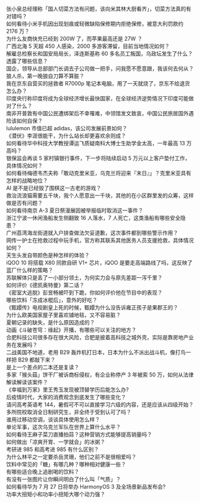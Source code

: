 张小泉总经理称「国人切菜方法有问题，该向米其林大厨看齐」，切菜方法真的有对错吗？  
如何看待小米手机因出现划痕或轻微缺陷保修期内拒绝保修，被意大利罚款约 2176 万？  
为什么友商快充已经到 200W 了，而苹果最高还是 27W ？  
广西北海 5 天超 450 人感染，2000 多游客滞留，目前当地情况如何？  
解雇总检察长和国安局局长，泽连斯基称 60 多名员工叛国，乌政坛发生了什么？透露了哪些信息？  
国企，领导从总部部门长调去子公司做一把手，问我愿不愿意跟，我该何去何从？  
狼人杀，第一晚狼自刀算不算脏？  
我在京东自营买的拯救者 R7000p 笔记本电脑，用了一天就烧了，京东不给退货怎么办？  
印度央行称印度将成为全球经济增长最快国家，在全球经济逆势情况下印度可能做对了什么？  
南非开普敦有中国公民遭绑架后不幸罹难，中领馆发文致哀，中国公民旅居国外遇险该如何自保？  
lululemon 市值已超 adidas，该公司发展前景如何？  
《潜伏》李涯很能干，为什么站长却更喜欢余则成？  
如何看待华中科技大学教授谭运飞质疑南科大博士生助学金太高，一年最高 13 万高吗？  
银保监会再谈 5 家村镇银行事件，下一步将陆续启动 5 万元以上客户垫付工作，具体情况如何？  
如何看待梅德韦杰夫称「敢动克里米亚，乌克兰将迎来『末日』」？克里米亚具有怎样的战略地位？  
AI 是不是已经毁了围棋这一古老的游戏？  
救治流浪猫需要五千块，我个人愿意出一千块，其他的在小区群里发的众筹，这样做是否有问题？  
如何看待南京 A-3 夏日祭漫展因被举报临时取消这一事件？  
浙江宁波一休闲渔船发生侧翻致 16 人落水，7 人死亡，这类渔船有哪些安全隐患？  
广州荔湾海龙街道就入户排查做法欠妥道歉，这次事件都到哪些警示作用？  
网传一护士在抢救过程中玩手机，官方称其联系其他医务人员支援抢救，具体情况如何？  
天生头发自带颜色是种怎样的体验？  
iQOO 10 将搭载 X80 同款自研 V1+ 芯片，iQOO 是要走高端路线了吗，这反映了蓝厂什么样的策略？  
苏联解体只是丢了一小部分领土，为何实力会与原先差距一泻千里？  
如何评价《德凯奥特曼》第二话？  
《密室大逃脱》彭昱畅被吓到下跪，你如何评价他在节目中的表现？  
哪些饮料「冻成冰棍后」，意外的好吃？  
《甄嬛传》电视剧皇上死的时候，甄嬛为什么没告诉雍正孩子是果郡王的？  
为什么欧美国家屋子里喜欢铺地毯，又不容易脏？  
夏朝记录的缺失，是什么原因造成的？  
动画《斗破苍穹：缘起》开播，有哪些可以关注的地方？  
合肥科技公司很多存在很大风险，合肥是披着高科技之城外壳，实际是靠房地产业务在发展吗？  
二战美国不地道，老用 B29 轰炸机打日本，日本为什么不派出战斗机，像打鸟一样把 B29 都敲下来？  
是上一个差点的二本还是复读？  
多家「猴头菇」饼干厂被诉商标侵权，有企业称停产 3 年被索 50 万，如何从法律解读解读该案件？  
《幸福到万家》里王秀玉发现被顶替学历后能怎么办?  
后疫情时代，大家的消费观念到底发生了哪些变化？  
请问高考英语考 144，暑假可不可以直接学习六级的内容，还是应该从四级开始？  
多所院校取消全日制研究生，非全终于受到认可了吗？  
谁用过移动空调，谈谈具体使用怎么样？  
单论军事，这次乌克兰军队在世界上算什么水平？  
如何看待王麻子菜刀直播拍蒜？这种营销方式能够提高销量吗？  
如何做出「凉爽开胃、一学就会」的冰粥？  
考研进 985 和高考进 985 有什么区别？  
为什么林平之一定要杀岳灵珊，他们之前不是很相爱吗？  
饮料中常见的「糖」有哪几种？哪种相对健康一些？  
有哪些适合晚上追剧喝的饮料？  
有没有一张图片让你瞬间明白了什么叫「气质」？  
如何看待华为 7 月 27 日将举办 HarmonyOS 3 及全场景新品发布会?  
功率大扭矩小和功率小扭矩大哪个动力强？  
